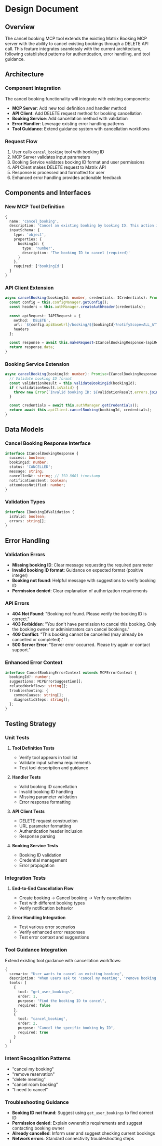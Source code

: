 # Design Document

## Overview

The cancel booking MCP tool extends the existing Matrix Booking MCP server with the ability to cancel existing bookings through a DELETE API call. This feature integrates seamlessly with the current architecture, following established patterns for authentication, error handling, and tool guidance.

## Architecture

### Component Integration

The cancel booking functionality will integrate with existing components:

- **MCP Server**: Add new tool definition and handler method
- **API Client**: Add DELETE request method for booking cancellation
- **Booking Service**: Add cancellation method with validation
- **Error Handler**: Leverage existing error handling patterns
- **Tool Guidance**: Extend guidance system with cancellation workflows

### Request Flow

1. User calls `cancel_booking` tool with booking ID
2. MCP Server validates input parameters
3. Booking Service validates booking ID format and user permissions
4. API Client makes DELETE request to Matrix API
5. Response is processed and formatted for user
6. Enhanced error handling provides actionable feedback

## Components and Interfaces

### New MCP Tool Definition

```typescript
{
  name: 'cancel_booking',
  description: 'Cancel an existing booking by booking ID. This action is irreversible and will notify all attendees.',
  inputSchema: {
    type: 'object',
    properties: {
      bookingId: {
        type: 'number',
        description: 'The booking ID to cancel (required)'
      }
    },
    required: ['bookingId']
  }
}
```

### API Client Extension

```typescript
async cancelBooking(bookingId: number, credentials: ICredentials): Promise<ICancelBookingResponse> {
  const config = this.configManager.getConfig();
  const headers = this.authManager.createAuthHeader(credentials);
  
  const apiRequest: IAPIRequest = {
    method: 'DELETE',
    url: `${config.apiBaseUrl}/booking/${bookingId}?notifyScope=ALL_ATTENDEES&sendNotifications=true`,
    headers
  };

  const response = await this.makeRequest<ICancelBookingResponse>(apiRequest);
  return response.data;
}
```

### Booking Service Extension

```typescript
async cancelBooking(bookingId: number): Promise<ICancelBookingResponse> {
  // Validate booking ID format
  const validationResult = this.validateBookingId(bookingId);
  if (!validationResult.isValid) {
    throw new Error(`Invalid booking ID: ${validationResult.errors.join(', ')}`);
  }

  const credentials = await this.authManager.getCredentials();
  return await this.apiClient.cancelBooking(bookingId, credentials);
}
```

## Data Models

### Cancel Booking Response Interface

```typescript
interface ICancelBookingResponse {
  success: boolean;
  bookingId: number;
  status: 'CANCELLED';
  message: string;
  cancelledAt: string; // ISO 8601 timestamp
  notificationsSent: boolean;
  attendeesNotified: number;
}
```

### Validation Types

```typescript
interface IBookingIdValidation {
  isValid: boolean;
  errors: string[];
}
```

## Error Handling

### Validation Errors

- **Missing booking ID**: Clear message requesting the required parameter
- **Invalid booking ID format**: Guidance on expected format (positive integer)
- **Booking not found**: Helpful message with suggestions to verify booking ID
- **Permission denied**: Clear explanation of authorization requirements

### API Errors

- **404 Not Found**: "Booking not found. Please verify the booking ID is correct."
- **403 Forbidden**: "You don't have permission to cancel this booking. Only the booking owner or administrators can cancel bookings."
- **409 Conflict**: "This booking cannot be cancelled (may already be cancelled or completed)."
- **500 Server Error**: "Server error occurred. Please try again or contact support."

### Enhanced Error Context

```typescript
interface CancelBookingErrorContext extends MCPErrorContext {
  bookingId?: number;
  suggestions: MCPErrorSuggestion[];
  relatedWorkflows: string[];
  troubleshooting: {
    commonCauses: string[];
    diagnosticSteps: string[];
  };
}
```

## Testing Strategy

### Unit Tests

1. **Tool Definition Tests**
   - Verify tool appears in tool list
   - Validate input schema requirements
   - Test tool description and guidance

2. **Handler Tests**
   - Valid booking ID cancellation
   - Invalid booking ID handling
   - Missing parameter validation
   - Error response formatting

3. **API Client Tests**
   - DELETE request construction
   - URL parameter formatting
   - Authentication header inclusion
   - Response parsing

4. **Booking Service Tests**
   - Booking ID validation
   - Credential management
   - Error propagation

### Integration Tests

1. **End-to-End Cancellation Flow**
   - Create booking → Cancel booking → Verify cancellation
   - Test with different booking types
   - Verify notification behavior

2. **Error Handling Integration**
   - Test various error scenarios
   - Verify enhanced error responses
   - Test error context and suggestions

### Tool Guidance Integration

Extend existing tool guidance with cancellation workflows:

```typescript
{
  scenario: "User wants to cancel an existing booking",
  description: "When users ask to 'cancel my meeting', 'remove booking', or 'delete reservation'",
  tools: [
    {
      tool: "get_user_bookings",
      order: 1,
      purpose: "Find the booking ID to cancel",
      required: false
    },
    {
      tool: "cancel_booking", 
      order: 2,
      purpose: "Cancel the specific booking by ID",
      required: true
    }
  ]
}
```

### Intent Recognition Patterns

- "cancel my booking"
- "remove reservation"
- "delete meeting"
- "cancel room booking"
- "I need to cancel"

### Troubleshooting Guidance

- **Booking ID not found**: Suggest using `get_user_bookings` to find correct ID
- **Permission denied**: Explain ownership requirements and suggest contacting booking owner
- **Already cancelled**: Inform user and suggest checking current bookings
- **Network errors**: Standard connectivity troubleshooting steps